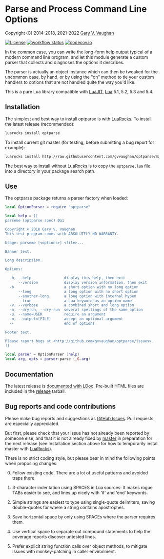 Parse and Process Command Line Options
======================================

Copyright (C) 2014-2018, 2021-2022 [Gary V. Vaughan][github]

[![License](http://img.shields.io/:license-mit-blue.svg)](http://mit-license.org)
[![workflow status](https://github.com/gvvaughan/optparse/actions/workflows/spec.yml/badge.svg?branch=master)](https://github.com/gvvaughan/optparse/actions)
[![codecov.io](https://codecov.io/gh/gvvaughan/optparse/branch/master/graph/badge.svg)](https://codecov.io/gh/gvvaughan/optparse)

In the common case, you can write the long-form help output typical of
a modern command line program, and let this module generate a custom
parser that collects and diagnoses the options it describes.

The parser is actually an object instance which can then be tweaked for
the uncommon case, by hand, or by using the "on" method to tie your
custom handlers to options that are not handled quite the way you'd
like.

This is a pure Lua library compatible with [LuaJIT][], [Lua][] 5.1,
5.2, 5.3 and 5.4.

[github]: https://github.com/gvvaughan/optparse/ "Github repository"
[lua]: https://www.lua.org "The Lua Project"
[luajit]: https://luajit.org "The LuaJIT Project"


Installation
------------

The simplest and best way to install optparse is with [LuaRocks][]. To
install the latest release (recommended):

```bash
luarocks install optparse
```

To install current git master (for testing, before submitting a bug
report for example):

```bash
luarocks install http://raw.githubusercontent.com/gvvaughan/optparse/master/optparse-git-1.rockspec
```

The best way to install without [LuaRocks][] is to copy the
`optparse.lua` file into a directory in your package search path.

[luarocks]: https://www.luarocks.org "Lua package manager"


Use
---

The optparse package returns a parser factory when loaded:

```lua
local OptionParser = require "optparse"

local help = [[
parseme (optparse spec) 0α1

Copyright © 2018 Gary V. Vaughan
This test program comes with ABSOLUTELY NO WARRANTY.

Usage: parseme [<options>] <file>...

Banner text.

Long description.

Options:

  -h, --help               display this help, then exit
      --version            display version information, then exit
  -b                       a short option with no long option
      --long               a long option with no short option
      --another-long       a long option with internal hypen
      --true               a Lua keyword as an option name
  -v, --verbose            a combined short and long option
  -n, --dryrun, --dry-run  several spellings of the same option
  -u, --name=USER          require an argument
  -o, --output=[FILE]      accept an optional argument
  --                       end of options

Footer text.

Please report bugs at <http://github.com/gvvaughan/optparse/issues>.
]]

local parser = OptionParser (help)
local arg, opts = parser:parse (_G.arg)
```



Documentation
-------------

The latest release is [documented with LDoc][github.io].
Pre-built HTML files are included in the [release][] tarball.

[github.io]: https://gvvaughan.github.io/optparse
[release]: https://github.com/gvvaughan/optparse/releases


Bug reports and code contributions
----------------------------------

Please make bug reports and suggestions as [GitHub Issues][issues].
Pull requests are especially appreciated.

But first, please check that your issue has not already been reported by
someone else, and that it is not already fixed by [master][github] in
preparation for the next release (see Installation section above for how
to temporarily install master with [LuaRocks][]).

There is no strict coding style, but please bear in mind the following
points when proposing changes:

0. Follow existing code. There are a lot of useful patterns and avoided
   traps there.

1. 3-character indentation using SPACES in Lua sources: It makes rogue
   TABs easier to see, and lines up nicely with 'if' and 'end' keywords.

2. Simple strings are easiest to type using single-quote delimiters,
   saving double-quotes for where a string contains apostrophes.

3. Save horizontal space by only using SPACEs where the parser requires
   them.

4. Use vertical space to separate out compound statements to help the
   coverage reports discover untested lines.

5. Prefer explicit string function calls over object methods, to mitigate
   issues with monkey-patching in caller environment.

[issues]: https://github.com/gvvaughan/optparse/issues
